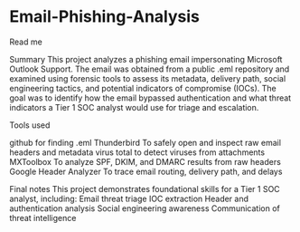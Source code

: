 # Email-Phishing-Analysis

Read me 

Summary
This project analyzes a phishing email impersonating Microsoft Outlook Support. The email was obtained from a public .eml repository and examined using forensic tools to assess its metadata, delivery path, social engineering tactics, and potential indicators of compromise (IOCs). The goal was to identify how the email bypassed authentication and what threat indicators a Tier 1 SOC analyst would use for triage and escalation.

Tools used

github for finding .eml
Thunderbird To safely open and inspect raw email headers and metadata
virus total to detect viruses from attachments 
MXToolbox  To analyze SPF, DKIM, and DMARC results from raw headers
Google Header Analyzer To trace email routing, delivery path, and delays

Final notes
This project demonstrates foundational skills for a Tier 1 SOC analyst, including:
Email threat triage
IOC extraction
Header and authentication analysis
Social engineering awareness
Communication of threat intelligence
